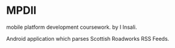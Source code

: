 # MPDII
mobile platform development coursework. by I Insali.

Android application which parses Scottish Roadworks RSS Feeds.

